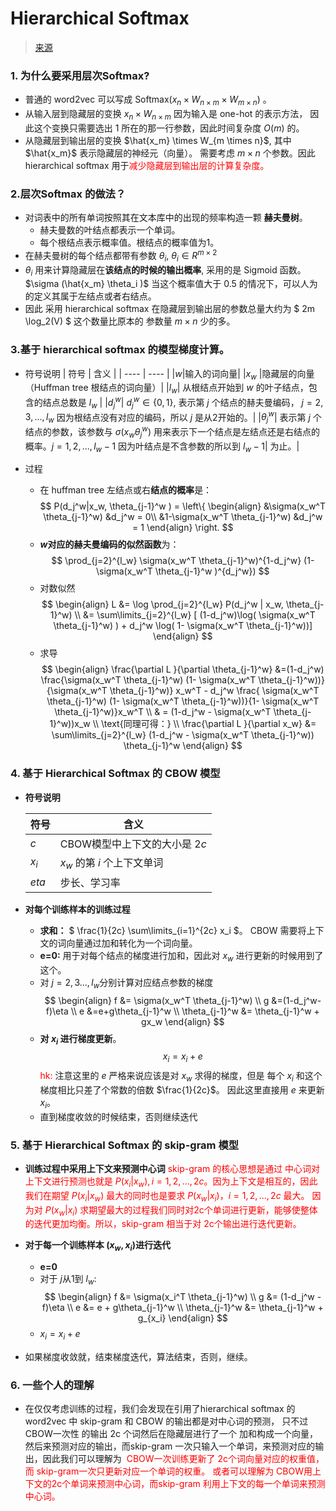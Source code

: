 # Hierarchical Softmax
> [来源](https://www.cnblogs.com/pinard/p/7243513.html)
### 1. 为什么要采用层次Softmax?
- 普通的 word2vec 可以写成 $\text{Softmax}( x_{n} \times  W_{n \times m} \times W_{m \times n} )$ 。 
- 从输入层到隐藏层的变换 $x_n  \times W_{n \times m}$ 因为输入是 one-hot 的表示方法， 因此这个变换只需要选出 1 所在的那一行参数，因此时间复杂度 $O(m)$ 的。
- 从隐藏层到输出层的变换 $\hat{x_m} \times  W_{m \times n}$, 其中 $\hat{x_m}$ 表示隐藏层的神经元（向量）。 需要考虑 $m \times n$ 个参数。因此 hierarchical softmax 用于<font color=red>减少隐藏层到输出层的计算复杂度。</font>

### 2.层次Softmax 的做法？
- 对词表中的所有单词按照其在文本库中的出现的频率构造一颗 **赫夫曼树**。
  - 赫夫曼数的叶结点都表示一个单词。
  - 每个根结点表示概率值。根结点的概率值为1。
- 在赫夫曼树的每个结点都带有参数 $\theta_i$, $\theta_i \in R^{m \times 2}$ 
- $\theta_i$ 用来计算隐藏层在**该结点的时候的输出概率**, 采用的是 Sigmoid 函数。 $\sigma (\hat{x_m} \theta_i )$ 当这个概率值大于 0.5 的情况下，可以人为的定义其属于左结点或者右结点。
- 因此 采用 hierarchical softmax 在隐藏层到输出层的参数总量大约为 $ 2m \log_2(V) $ 这个数量比原本的 参数量 $m \times n$ 少的多。

### 3.基于 hierarchical softmax 的模型梯度计算。
- 符号说明
    | 符号  | 含义 |
    | ---- | ---- |
    |$w$|输入的词向量|
    |$x_w$ |隐藏层的向量（Huffman tree 根结点的词向量）|
    |$l_w$| 从根结点开始到 $w$ 的叶子结点，包含的结点总数是 $l_w$ |
    |$d_j^w$| $d_j^w \in \{0, 1\}$, 表示第 $j$ 个结点的赫夫曼编码， $j=2,3,...,l_w$ 因为根结点没有对应的编码，所以 $j$ 是从2开始的。|
    |$\theta_{j}^w$| 表示第 $j$ 个结点的参数，该参数与 $\sigma(x_w \theta_{j}^w)$ 用来表示下一个结点是左结点还是右结点的概率。$j=1,2,...,l_w-1$ 因为叶结点是不含参数的所以到 $l_w-1$| 为止。|

- 过程

  - 在 huffman tree 左结点或右**结点的概率**是：
    $$
    P(d_j^w|x_w, \theta_{j-1}^w ) = 
    \left\{ \begin{align}
    &\sigma(x_w^T \theta_{j-1}^w) &d_j^w = 0\\
    &1-\sigma(x_w^T \theta_{j-1}^w) &d_j^w = 1
    \end{align} \right.
    $$
  - **$w$对应的赫夫曼编码的似然函数**为：
  $$
  \prod_{j=2}^{l_w} \sigma(x_w^T \theta_{j-1}^w)^{1-d_j^w} (1-\sigma(x_w^T \theta_{j-1}^w )^{d_j^w})
  $$
  - 对数似然
    $$
    \begin{align}
    L &= \log \prod_{j=2}^{l_w} P(d_j^w | x_w, \theta_{j-1}^w) \\
      &= \sum\limits_{j=2}^{l_w} [ (1-d_j^w)\log( \sigma(x_w^T \theta_{j-1}^w) ) + d_j^w \log( 1- \sigma(x_w^T \theta_{j-1}^w))]
    \end{align}
    $$
  - 求导
  $$
  \begin{align}
  \frac{\partial L }{\partial \theta_{j-1}^w} &=(1-d_j^w) \frac{\sigma(x_w^T \theta_{j-1}^w) (1- \sigma(x_w^T \theta_{j-1}^w))}{\sigma(x_w^T \theta_{j-1}^w)} x_w^T - d_j^w \frac{ \sigma(x_w^T \theta_{j-1}^w) (1- \sigma(x_w^T \theta_{j-1}^w))}{1- \sigma(x_w^T \theta_{j-1}^w)}x_w^T \\
  & = (1-d_j^w - \sigma(x_w^T \theta_{j-1}^w))x_w \\
  \text{同理可得：} \\
  \frac{\partial L }{\partial x_w} &= \sum\limits_{j=2}^{l_w} (1-d_j^w - \sigma(x_w^T \theta_{j-1}^w)) \theta_{j-1}^w
  \end{align}
  $$

### 4. 基于 Hierarchical Softmax 的 CBOW 模型
- **符号说明**

    |符号| 含义|
    |-----|----|
    |$c$| CBOW模型中上下文的大小是 $2c$|
    |$x_i$|$x_w$ 的第 $i$ 个上下文单词|
    |$eta$| 步长、学习率|

- **对每个训练样本的训练过程**

  - **求和：** $ \frac{1}{2c} \sum\limits_{i=1}^{2c} x_i $。 CBOW 需要将上下文的词向量通过加和转化为一个词向量。
  - **e=0:** 用于对每个结点的梯度进行加和，因此对 $x_w$ 进行更新的时候用到了这个。 
  - 对 $j=2,3...,l_w​$ 分别计算对应结点参数的梯度
    $$
    \begin{align}
    f &= \sigma(x_w^T \theta_{j-1}^w) \\
    g &=(1-d_j^w-f)\eta \\
    e &=e+g\theta_{j-1}^w \\
    \theta_{j-1}^w &= \theta_{j-1}^w + gx_w
    \end{align}
    $$
  - **对 $x_i$ 进行梯度更新**。
  	$$ x_i = x_i + e$$
  	<font color=red>hk:</font> 注意这里的 $e$ 严格来说应该是对 $x_w$ 求得的梯度，但是 每个 $x_i$ 和这个梯度相比只差了个常数的倍数 $\frac{1}{2c}$。 因此这里直接用 $e$ 来更新 $x_i$。
  - 直到梯度收敛的时候结束，否则继续迭代

### 5. 基于 Hierarchical Softmax 的 skip-gram 模型
- **训练过程中采用上下文来预测中心词**
  <font color=red> skip-gram 的核心思想是通过 中心词对上下文进行预测也就是 $P(x_i|x_w), i=1,2,...,2c$。因为上下文是相互的，因此我们在期望 $P(x_i|x_w)$ 最大的同时也是要求 $P(x_w | x_i)， i=1,2,...,2c$ 最大。 因为对 $P(x_w |x_i)$ 求期望最大的过程我们同时对2c个单词进行更新，能够使整体的迭代更加均衡。所以，skip-gram 相当于对 2c个输出进行迭代更新。</font>

- **对于每一个训练样本 $(x_w, x_i)$进行迭代**
  - **e=0**
  - 对于 $j$从1到 $l_w$:
  $$
  \begin{align}
  f &= \sigma(x_i^T \theta_{j-1}^w) \\
  g &= (1-d_j^w -f)\eta \\
  e &= e + g\theta_{j-1}^w \\
  \theta_{j-1}^w &= \theta_{j-1}^w + g_{x_i} 
  \end{align}
  $$
  - $x_i = x_i + e$

- 如果梯度收敛就，结束梯度迭代，算法结束，否则，继续。

### 6. 一些个人的理解
- 在仅仅考虑训练的过程，我们会发现在引用了hierarchical softmax 的word2vec 中 skip-gram 和 CBOW 的输出都是对中心词的预测， 只不过 CBOW一次性 的输出 2c 个词然后在隐藏层进行了一个 加和构成一个向量，然后来预测对应的输出，而skip-gram 一次只输入一个单词，来预测对应的输出，因此我们可以理解为 <font color=red> CBOW一次训练更新了 2c个词向量对应的权重值，而 skip-gram一次只更新对应一个单词的权重。 或者可以理解为 CBOW用上下文的2c个单词来预测中心词，而skip-gram 利用上下文的每一个单词来预测中心词。</font>

